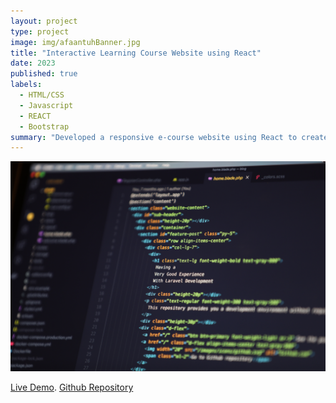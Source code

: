 ```yaml
---
layout: project
type: project
image: img/afaantuhBanner.jpg
title: "Interactive Learning Course Website using React"
date: 2023
published: true
labels:
  - HTML/CSS
  - Javascript
  - REACT
  - Bootstrap
summary: "Developed a responsive e-course website using React to create an engaging user interface and enhance the learning experience."
---
```


<img src="img/afaantuhBanner.jpg" class="img-fluid">

[Live Demo](https://statuesque-centaur-21bad2.netlify.app/).
[Github Repository](https://github.com/akmaltaufik/apaan-tuh-ui-ux)
